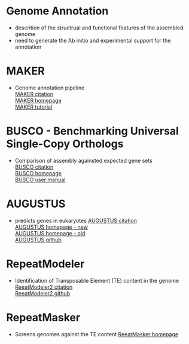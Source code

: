 # Genome Annotation
- descrition of the structrual and functional features of the assembled genome
- need to generate the Ab initio and experimental support for the annotation

# MAKER
- Genome annotation pipeline  
[MAKER citation](https://genome.cshlp.org/content/18/1/188)  
[MAKER homepage](https://www.yandell-lab.org/software/maker.html)  
[MAKER tutorial](http://weatherby.genetics.utah.edu/MAKER/wiki/index.php/MAKER_Tutorial_for_WGS_Assembly_and_Annotation_Winter_School_2018)  

# BUSCO - Benchmarking Universal Single-Copy Orthologs
- Comparison of assembly againsted expected gene sets  
[BUSCO citation](https://academic.oup.com/bioinformatics/article/31/19/3210/211866)  
[BUSCO homepage](https://busco.ezlab.org/)  
[BUSCO user manual](https://busco.ezlab.org/busco_userguide.html)  

# AUGUSTUS
- predicts genes in eukaryotes
[AUGUSTUS citation](https://academic.oup.com/bioinformatics/article/24/5/637/202844)  
[AUGUSTUS homepage - new](http://bioinf.uni-greifswald.de/webaugustus/index)      
[AUGUSTUS homepage - old](http://bioinf.uni-greifswald.de/augustus/)  
[AUGUSTUS github](https://github.com/Gaius-Augustus/Augustus)  


# RepeatModeler
- Identification of Transposable Element (TE) content in the genome  
[ReeatModeler2 citation](https://www.pnas.org/content/117/17/9451.short)  
[ReeatModeler2 github](https://github.com/Dfam-consortium/RepeatModeler)  

# RepeatMasker
- Screens genomes against the TE content
[ReeatMasker homepage](http://www.repeatmasker.org/)

